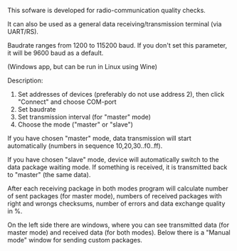 This sofware is developed for radio-communication quality checks. 

It can also be used as a general data receiving/transmission terminal (via UART/RS).

Baudrate ranges from 1200 to 115200 baud. If you don't set this parameter, it will be 9600 baud as a default.

(Windows app, but can be run in Linux using Wine)

Description:
1. Set addresses of devices (preferably do not use address 2), then click "Connect" and choose COM-port
2. Set baudrate
3. Set transmission interval (for "master" mode)
4. Choose the mode ("master" or "slave")

If you have chosen "master" mode, data transmission will start automatically (numbers in sequence 10,20,30..f0..ff).

If you have chosen "slave" mode, device will automatically switch to the data package waiting mode. If something is received, it is transmitted back to "master" (the same data).

After each receiving package in both modes program will calculate number of sent packages (for master mode), numbers of received packages with right and wrongs checksums, number of errors and data exchange quality in %.

On the left side there are windows, where you can see transmitted data (for master mode) and received data (for both modes).
Below there is a "Manual mode" window for sending custom packages. 
